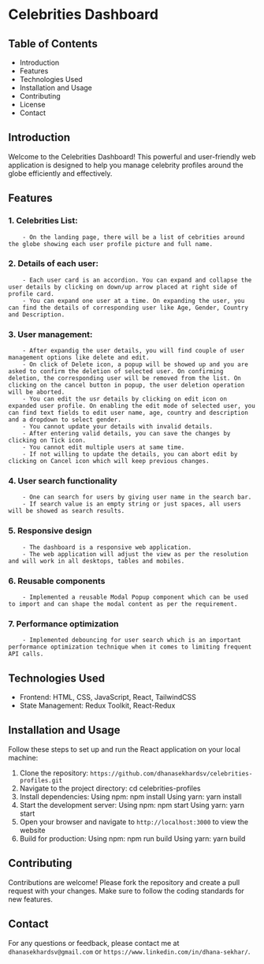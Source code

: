 # Celebrities Dashboard

## Table of Contents
- Introduction
- Features
- Technologies Used
- Installation and Usage
- Contributing
- License
- Contact

## Introduction
Welcome to the Celebrities Dashboard! This powerful and user-friendly web application is designed to help you manage celebrity profiles around the globe efficiently and effectively.

## Features
### 1. Celebrities List:
        - On the landing page, there will be a list of cebrities around the globe showing each user profile picture and full name.
### 2. Details of each user:
        - Each user card is an accordion. You can expand and collapse the user details by clicking on down/up arrow placed at right side of profile card.
        - You can expand one user at a time. On expanding the user, you can find the details of corresponding user like Age, Gender, Country and Description.
### 3. User management:
        - After expandig the user details, you will find couple of user management options like delete and edit.
        - On click of Delete icon, a popup will be showed up and you are asked to confirm the deletion of selected user. On confirming deletion, the corresponding user will be removed from the list. On clicking on the cancel button in popup, the user deletion operation will be aborted.
        - You can edit the usr details by clicking on edit icon on expanded user profile. On enabling the edit mode of selected user, you can find text fields to edit user name, age, country and description and a dropdown to select gender.
        - You cannot update your details with invalid details.
        - After entering valid details, you can save the changes by clicking on Tick icon.
        - You cannot edit multiple users at same time.
        - If not willing to update the details, you can abort edit by clicking on Cancel icon which will keep previous changes.
### 4. User search functionality
        - One can search for users by giving user name in the search bar.
        - If search value is an empty string or just spaces, all users will be showed as search results.
### 5. Responsive design
        - The dashboard is a responsive web application.
        - The web application will adjust the view as per the resolution and will work in all desktops, tables and mobiles.
### 6. Reusable components
        - Implemented a reusable Modal Popup component which can be used to import and can shape the modal content as per the requirement.
### 7. Performance optimization
        - Implemented debouncing for user search which is an important performance optimization technique when it comes to limiting frequent API calls.

## Technologies Used
- Frontend: HTML, CSS, JavaScript, React, TailwindCSS
- State Management: Redux Toolkit, React-Redux

## Installation and Usage
Follow these steps to set up and run the React application on your local machine:
1. Clone the repository:
    `https://github.com/dhanasekhardsv/celebrities-profiles.git`
2. Navigate to the project directory:
    cd celebrities-profiles
3. Install dependencies:
    Using npm: npm install
    Using yarn: yarn install
4. Start the development server:
    Using npm: npm start
    Using yarn: yarn start
5. Open your browser and navigate to `http://localhost:3000` to view the website
6. Build for production:
    Using npm: npm run build
    Using yarn: yarn build

## Contributing
Contributions are welcome! Please fork the repository and create a pull request with your changes. Make sure to follow the coding standards for new features.

## Contact
For any questions or feedback, please contact me at `dhanasekhardsv@gmail.com` or `https://www.linkedin.com/in/dhana-sekhar/`.